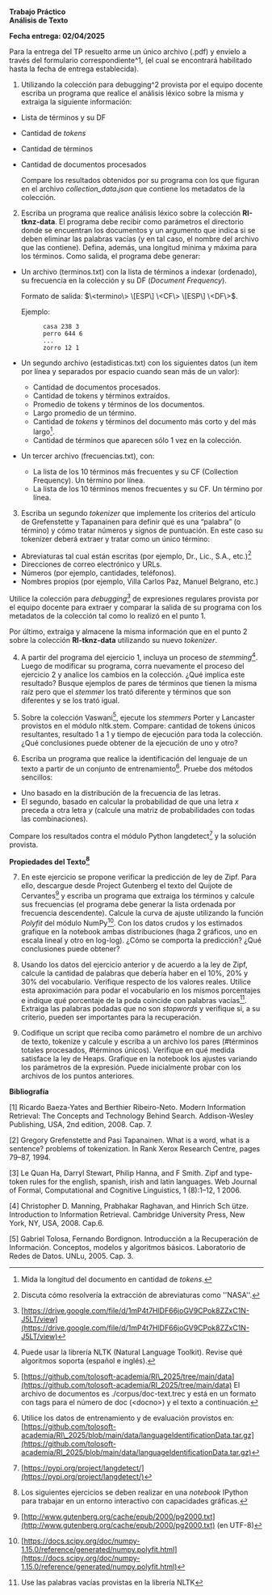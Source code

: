 **Trabajo Práctico**  
**Análisis de Texto**

**Fecha entrega: 02/04/2025**

Para la entrega del TP resuelto arme un único archivo (.pdf) y envíelo a través del formulario correspondiente^1, (el cual se encontrará habilitado hasta la fecha de entrega establecida). 

1) Utilizando la colección para debugging^2 provista por el equipo docente escriba un programa que realice el análisis léxico sobre la misma y extraiga la siguiente información:  
     
* Lista de términos y su DF  
* Cantidad de *tokens*  
* Cantidad de términos   
* Cantidad de documentos procesados  


  Compare los resultados obtenidos por su programa con los que figuran en el  archivo *collection\_data.json* que contiene los metadatos de la colección.    


2) Escriba un programa que realice análisis léxico sobre la colección **RI-tknz-data**. El programa debe recibir como parámetros el directorio donde se encuentran los documentos y un argumento que indica si se deben eliminar las palabras vacías (y en tal caso, el nombre del archivo que las contiene). Defina, además, una longitud mínima y máxima para los términos. Como salida, el programa debe generar:  
     
* Un archivo (terminos.txt) con la lista de términos a indexar (ordenado), su frecuencia en la colección y su DF (*Document Frequency*). 

  Formato de salida: $\<termino\> \[ESP\] \<CF\> \[ESP\] \<DF\>$. 

  Ejemplo:

		    casa 238 3  
		    perro 644 6  
		    ...  
		    zorro 12 1

* Un segundo archivo (estadisticas.txt) con los siguientes datos (un ítem por línea y separados por espacio cuando sean más de un valor):  
  * Cantidad de documentos procesados.  
  * Cantidad de tokens y términos extraídos.  
  * Promedio de tokens y términos de los documentos.  
  * Largo promedio de un término.  
  * Cantidad de *tokens* y términos del documento más corto y del más largo[^3].  
  * Cantidad de términos que aparecen sólo 1 vez en la colección.

* Un tercer archivo (frecuencias.txt), con:   
  * La lista de los 10 términos más frecuentes y su CF (Collection Frequency). Un término por línea.  
  * La lista de los 10 términos menos frecuentes y su CF. Un término por línea.

    

3) Escriba un segundo *tokenizer* que implemente los criterios del artículo de Grefenstette y Tapanainen para definir qué es una “palabra” (o término) y cómo tratar números y signos de puntuación. En este  caso  su  tokenizer deberá extraer y tratar como un único término: 

* Abreviaturas tal cual están escritas (por ejemplo, Dr., Lic., S.A., etc.)[^4]  
* Direcciones de correo electrónico y URLs.  
* Números (por ejemplo, cantidades, teléfonos).  
* Nombres propios (por ejemplo, Villa Carlos Paz, Manuel Belgrano, etc.)

   
Utilice la colección para *debugging[^5]* de expresiones regulares provista por el equipo docente para extraer y comparar  la salida de su programa con los metadatos de la colección tal como lo realizó en el punto 1\.

Por último, extraiga y almacene la misma información que en el punto 2 sobre la colección **RI-tknz-data** utilizando su nuevo *tokenizer*.

4) A partir del programa del ejercicio 1, incluya un proceso de *stemming*[^6]. Luego de modificar su programa, corra nuevamente el proceso del ejercicio 2 y analice los cambios en la colección. ¿Qué implica este resultado? Busque ejemplos de pares de términos que tienen la misma raíz pero que el *stemmer* los trató diferente y términos que son diferentes y se los trató igual.

	

5) Sobre la colección Vaswani[^7], ejecute los *stemmers* Porter y Lancaster provistos en el módulo nltk.stem. Compare: cantidad de tokens únicos resultantes, resultado 1 a 1 y tiempo de ejecución para toda la colección. ¿Qué conclusiones puede obtener de la ejecución de uno y otro?  
     
6) Escriba un programa que realice la identificación del lenguaje de un texto a partir de un conjunto de entrenamiento[^8]. Pruebe dos métodos sencillos:  
* Uno basado en la distribución de la frecuencia de las letras.   
* El segundo, basado en calcular la probabilidad de que una letra *x* preceda a otra letra *y* (calcule una matriz de probabilidades con todas las combinaciones).

 		  
Compare los resultados contra el módulo Python langdetect[^9]  y la solución provista.  
		

**Propiedades del Texto[^10]**

7) En este ejercicio se propone verificar la predicción de ley de Zipf. Para ello, descargue desde Project Gutenberg el texto del Quijote de Cervantes[^11] y escriba un programa que extraiga los términos y calcule sus frecuencias (el programa debe generar la lista ordenada por frecuencia descendente). Calcule la curva de ajuste utilizando la función *Polyfit* del módulo NumPy[^12]. Con los datos crudos y los estimados grafique en la notebook ambas distribuciones (haga 2 gráficos, uno en escala lineal y otro en log-log). ¿Cómo se comporta la predicción? ¿Qué conclusiones puede obtener?   
     
8) Usando los datos del ejercicio anterior y de acuerdo a la ley de Zipf, calcule la cantidad de palabras que debería haber en el 10%, 20% y 30% del vocabulario. Verifique respecto de los valores reales. Utilice esta aproximación para podar el vocabulario en los mismos porcentajes e indique qué porcentaje de la poda coincide con palabras vacías[^13]. Extraiga las palabras podadas que no son *stopwords* y verifique si, a su criterio, pueden ser importantes para la recuperación.

		

9) Codifique un script que reciba como parámetro el nombre de un archivo de texto, tokenize y calcule y escriba a un archivo los pares (\#términos totales procesados, \#términos únicos). Verifique en qué medida satisface la ley de Heaps. Grafique en la notebook los ajustes variando los parámetros de la expresión. Puede inicialmente probar con los archivos de los puntos anteriores.

**Bibliografía**

\[1\] Ricardo Baeza-Yates and Berthier Ribeiro-Neto. Modern Information Retrieval: The Concepts and Technology Behind Search. Addison-Wesley Publishing, USA, 2nd edition, 2008\. Cap. 7\.

\[2\] Gregory Grefenstette and Pasi Tapanainen. What is a word, what is a sentence? problems of tokenization. In Rank Xerox Research Centre, pages 79–87, 1994\.

\[3\] Le Quan Ha, Darryl Stewart, Philip Hanna, and F Smith. Zipf and type-token rules for the english, spanish, irish and latin languages. Web Journal of Formal, Computational and Cognitive Linguistics, 1 (8):1–12, 1 2006\.

\[4\] Christopher D. Manning, Prabhakar Raghavan, and Hinrich Sch ̈utze. Introduction to Information Retrieval. Cambridge University Press, New York, NY, USA, 2008\. Cap.6. 

\[5\] Gabriel Tolosa, Fernando Bordignon. Introducción a la Recuperación de Información. Conceptos, modelos y algoritmos básicos. Laboratorio de Redes de Datos. UNLu, 2005\. Cap. 3\.

[^1]:  Link formulario entrega: [https://forms.gle/1M39xwK2ckpks3D77](https://forms.gle/1M39xwK2ckpks3D77)

[^2]:  [https://drive.google.com/file/d/1-Oz6ffJoKsTZM5S4gaPx6nzrxfVOVOG\_/view?usp=sharing](https://drive.google.com/file/d/1-Oz6ffJoKsTZM5S4gaPx6nzrxfVOVOG_/view?usp=sharing)

[^3]:  Mida la longitud del documento en cantidad de *tokens*.

[^4]:  Discuta cómo resolvería la extracción de abreviaturas como ''NASA''.

[^5]:  [https://drive.google.com/file/d/1mP4t7HlDF66joGV9CPok8ZZxC1N-J5LT/view](https://drive.google.com/file/d/1mP4t7HlDF66joGV9CPok8ZZxC1N-J5LT/view)

[^6]:  Puede usar la librería NLTK (Natural Language Toolkit). Revise qué algoritmos soporta (español e inglés).

[^7]:  [https://github.com/tolosoft-academia/RI\_2025/tree/main/data](https://github.com/tolosoft-academia/RI_2025/tree/main/data) El archivo de documentos es ./corpus/doc-text.trec y está en un formato con tags para el número de doc (\<docno\>) y el texto a continuación.

[^8]:  Utilice los datos de entrenamiento y de evaluación provistos en: [https://github.com/tolosoft-academia/RI\_2025/blob/main/data/languageIdentificationData.tar.gz](https://github.com/tolosoft-academia/RI_2025/blob/main/data/languageIdentificationData.tar.gz)

[^9]:  [https://pypi.org/project/langdetect/](https://pypi.org/project/langdetect/)	

[^10]:  Los siguientes ejercicios se deben realizar en una *notebook* IPython para trabajar en un entorno interactivo con capacidades gráficas.

[^11]:  [http://www.gutenberg.org/cache/epub/2000/pg2000.txt](http://www.gutenberg.org/cache/epub/2000/pg2000.txt)  (en UTF-8)	

[^12]:  [https://docs.scipy.org/doc/numpy-1.15.0/reference/generated/numpy.polyfit.html](https://docs.scipy.org/doc/numpy-1.15.0/reference/generated/numpy.polyfit.html)	

[^13]:  Use las palabras vacías provistas en la librería NLTK